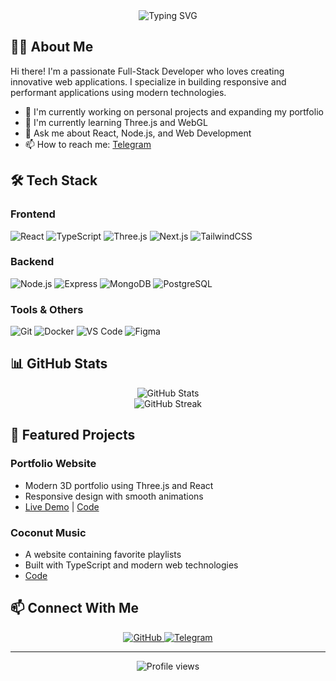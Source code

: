 <div align="center">
  <img src="https://readme-typing-svg.demolab.com?font=Fira+Code&pause=1000&color=00FF88&center=true&vCenter=true&width=435&lines=Full-Stack+Developer;Creative+Coder;Always+Learning" alt="Typing SVG" />
</div>

## 👨‍💻 About Me

Hi there! I'm a passionate Full-Stack Developer who loves creating innovative web applications. I specialize in building responsive and performant applications using modern technologies.

- 🔭 I'm currently working on personal projects and expanding my portfolio
- 🌱 I'm currently learning Three.js and WebGL
- 💬 Ask me about React, Node.js, and Web Development
- 📫 How to reach me: [Telegram](https://t.me/Datto098)

## 🛠️ Tech Stack

### Frontend
![React](https://img.shields.io/badge/-React-61DAFB?style=flat-square&logo=react&logoColor=black)
![TypeScript](https://img.shields.io/badge/-TypeScript-3178C6?style=flat-square&logo=typescript&logoColor=white)
![Three.js](https://img.shields.io/badge/-Three.js-000000?style=flat-square&logo=three.js&logoColor=white)
![Next.js](https://img.shields.io/badge/-Next.js-000000?style=flat-square&logo=next.js&logoColor=white)
![TailwindCSS](https://img.shields.io/badge/-TailwindCSS-38B2AC?style=flat-square&logo=tailwind-css&logoColor=white)

### Backend
![Node.js](https://img.shields.io/badge/-Node.js-339933?style=flat-square&logo=node.js&logoColor=white)
![Express](https://img.shields.io/badge/-Express-000000?style=flat-square&logo=express&logoColor=white)
![MongoDB](https://img.shields.io/badge/-MongoDB-47A248?style=flat-square&logo=mongodb&logoColor=white)
![PostgreSQL](https://img.shields.io/badge/-PostgreSQL-336791?style=flat-square&logo=postgresql&logoColor=white)

### Tools & Others
![Git](https://img.shields.io/badge/-Git-F05032?style=flat-square&logo=git&logoColor=white)
![Docker](https://img.shields.io/badge/-Docker-2496ED?style=flat-square&logo=docker&logoColor=white)
![VS Code](https://img.shields.io/badge/-VS%20Code-007ACC?style=flat-square&logo=visual-studio-code&logoColor=white)
![Figma](https://img.shields.io/badge/-Figma-F24E1E?style=flat-square&logo=figma&logoColor=white)

## 📊 GitHub Stats

<div align="center">
  <img src="https://github-readme-stats.vercel.app/api?username=Datto098&show_icons=true&theme=radical" alt="GitHub Stats" />
</div>

<div align="center">
  <img src="https://github-readme-streak-stats.herokuapp.com/?user=Datto098&theme=radical" alt="GitHub Streak" />
</div>

## 🎯 Featured Projects

### Portfolio Website
- Modern 3D portfolio using Three.js and React
- Responsive design with smooth animations
- [Live Demo](your-portfolio-url) | [Code](https://github.com/Datto098/portfolio)

### Coconut Music
- A website containing favorite playlists
- Built with TypeScript and modern web technologies
- [Code](https://github.com/Datto098/coconut-music)

## 📫 Connect With Me

<div align="center">
  <a href="https://github.com/Datto098">
    <img src="https://img.shields.io/badge/-GitHub-181717?style=for-the-badge&logo=github&logoColor=white" alt="GitHub" />
  </a>
  <a href="https://t.me/Datto098">
    <img src="https://img.shields.io/badge/-Telegram-2CA5E0?style=for-the-badge&logo=telegram&logoColor=white" alt="Telegram" />
  </a>
</div>

---
<div align="center">
  <img src="https://komarev.com/ghpvc/?username=Datto098&color=00ff88&style=flat-square" alt="Profile views" />
</div>
